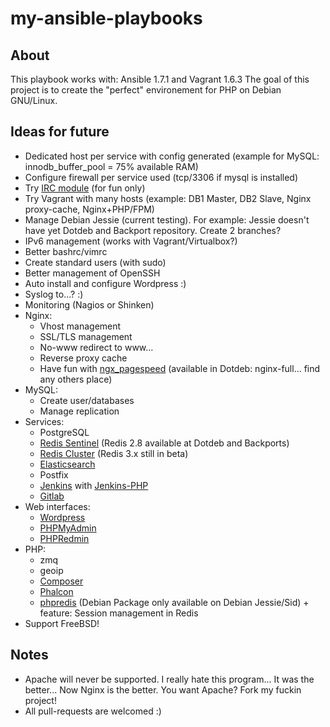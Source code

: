 my-ansible-playbooks
====================

About
-----
This playbook works with: Ansible 1.7.1 and Vagrant 1.6.3
The goal of this project is to create the "perfect" environement for PHP on Debian GNU/Linux.

Ideas for future
----------------

- Dedicated host per service with config generated (example for MySQL: innodb_buffer_pool = 75% available RAM)
- Configure firewall per service used (tcp/3306 if mysql is installed)
- Try [IRC module](http://docs.ansible.com/irc_module.html) (for fun only)
- Try Vagrant with many hosts (example: DB1 Master, DB2 Slave, Nginx proxy-cache, Nginx+PHP/FPM)
- Manage Debian Jessie (current testing). For example: Jessie doesn't have yet Dotdeb and Backport repository. Create 2 branches?
- IPv6 management (works with Vagrant/Virtualbox?)
- Better bashrc/vimrc
- Create standard users (with sudo)
- Better management of OpenSSH
- Auto install and configure Wordpress :)
- Syslog to...? :)
- Monitoring (Nagios or Shinken)
- Nginx:
  - Vhost management
  - SSL/TLS management
  - No-www redirect to www...
  - Reverse proxy cache
  - Have fun with [ngx_pagespeed](https://github.com/pagespeed/ngx_pagespeed) (available in Dotdeb: nginx-full... find any others place)
- MySQL:
  - Create user/databases
  - Manage replication
- Services:
  - PostgreSQL
  - [Redis Sentinel](http://redis.io/topics/sentinel) (Redis 2.8 available at Dotdeb and Backports)
  - [Redis Cluster](http://redis.io/topics/cluster-tutorial) (Redis 3.x still in beta)
  - [Elasticsearch](http://www.elasticsearch.org/guide/en/elasticsearch/reference/current/setup-repositories.html)
  - Postfix
  - [Jenkins](http://pkg.jenkins-ci.org/debian/) with [Jenkins-PHP](http://jenkins-php.org/)
  - [Gitlab](https://about.gitlab.com/downloads/)
- Web interfaces:
  - [Wordpress](https://wordpress.org/)
  - [PHPMyAdmin](http://www.phpmyadmin.net)
  - [PHPRedmin](https://github.com/sasanrose/phpredmin)
- PHP:
  - zmq
  - geoip
  - [Composer](http://getcomposer.org)
  - [Phalcon](http://phalconphp.com/)
  - [phpredis](https://github.com/nicolasff/phpredis) (Debian Package only available on Debian Jessie/Sid) + feature: Session management in Redis
- Support FreeBSD!

Notes
-----

- Apache will never be supported. I really hate this program... It was the better... Now Nginx is the better. You want Apache? Fork my fuckin project!
- All pull-requests are welcomed :)

